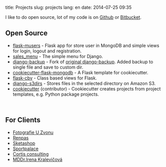 title: Projects
slug: projects
lang: en
date: 2014-07-25 09:35

I like to do open source, lot of my code is on [Github](https://github.com/s-m-i-t-a) or [Bitbucket](https://bitbucket.org/jsmitka).

Open Source
-----------

* [flask-musers](https://github.com/s-m-i-t-a/flask-musers) -  Flask app for store user in MongoDB and simple views for login, logout and registration.
* [sales_menu](https://github.com/s-m-i-t-a/sales_menu) - The simple menu for Django.
* [django-backup](https://bitbucket.org/jsmitka/django-backup) - Fork of [original django-backup](http://code.google.com/p/django-backup/). Added backup to single file and save to custom dir.
* [cookiecutter-flask-mongodb](https://bitbucket.org/jsmitka/cookiecutter-flask-mongodb) - A Flask template for cookiecutter.
* [flask-cbv](https://bitbucket.org/jsmitka/flask-cbv) - Class based views for Flask.
* [django-s3dirs](https://bitbucket.org/jsmitka/dj-s3dirs) - Stores files in the selected directory on Amazon S3.
* [cookiecutter](https://github.com/audreyr/cookiecutter) (contributor) - Cookiecutter creates projects from project templates, e.g. Python package projects.

&nbsp;


For Clients
-----------

* [Fotografie U Zvonu](http://www.fotozvon.cz/)
* [Renpas](http://renpas.cz/)
* [Sketashop](http://www.sketashop.eu/)
* [Sportpalace](http://www.sportpalace.cz/)
* [Cortis consulting](http://www.cortis.cz/)
* [MDDr.Irena Kralevičová](http://www.kralevicova.cz/)
